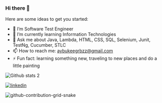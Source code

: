 ### Hi there 👋


Here are some ideas to get you started:

- 🔭 I’m Software Test Engineer
- 🌱 I’m currently learning Information Technologies
- 💬 Ask me about Java, Lambda, HTML, CSS, SQL, Selenium, Junit, TestNg, Cucumber, STLC
- 📫 How to reach me: aybukeegrbzz@gmail.com
- ⚡ Fun fact: learning something new, traveling to new places and do a little painting 

![Github stats 2](https://github-readme-stats.vercel.app/api?username=AybukeGurbuz1&show_icons=true&theme=radical)

[![linkedin](https://img.shields.io/badge/Linkedin-000000?style=for-the-badge&logo=Linkedin&logoColor=white)](https://www.linkedin.com/in/ayb%C3%BCke-g%C3%BCrb%C3%BCz/)

![github-contribution-grid-snake](https://user-images.githubusercontent.com/78317220/190580600-edd928b9-0191-4b8a-b1f5-b74fd09a5df4.gif)
